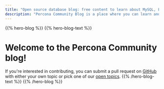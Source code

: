 ```yaml
---
title: "Open source database blog: free content to learn about MySQL, PostgreSQL, MariaDB, and MongoDB"
description: "Percona Community Blog is a place where you can learn and get best from the community knowledge about open source databases (MySQL, PostgreSQL, MariaDB, and MongoDB) and various tools. Check out some of the great free content and contribute and share your experience with other community members."
---
```


{{% hero-blog %}}
{{% hero-blog-text %}}
<h1>Welcome to the Percona Community blog!</h1>

If you're interested in contributing, you can submit a pull request on [GitHub](https://github.com/percona/community) with either your own topic or pick one of our [open topics](/contribute/opentopics).
{{% /hero-blog-text %}}
{{% /hero-blog %}}